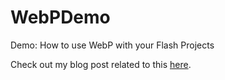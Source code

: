 WebPDemo
========

Demo: How to use WebP with your Flash Projects

Check out my blog post related to this [here](http://azizhk.github.io/2013/09/flash-webp/).
